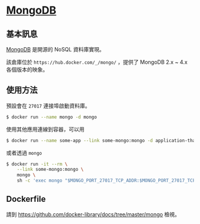 # [MongoDB](https://hub.docker.com/_/mongo/)

## 基本訊息

[MongoDB](https://en.wikipedia.org/wiki/MongoDB) 是開源的 NoSQL 資料庫實現。

該倉庫位於 `https://hub.docker.com/_/mongo/` ，提供了 MongoDB 2.x ~ 4.x 各個版本的映象。

## 使用方法

預設會在 `27017` 連接埠啟動資料庫。

```bash
$ docker run --name mongo -d mongo
```

使用其他應用連線到容器，可以用

```bash
$ docker run --name some-app --link some-mongo:mongo -d application-that-uses-mongo
```

或者透過 `mongo`

```bash
$ docker run -it --rm \
    --link some-mongo:mongo \
    mongo \
    sh -c 'exec mongo "$MONGO_PORT_27017_TCP_ADDR:$MONGO_PORT_27017_TCP_PORT/test"'
```

## Dockerfile

請到 https://github.com/docker-library/docs/tree/master/mongo 檢視。
